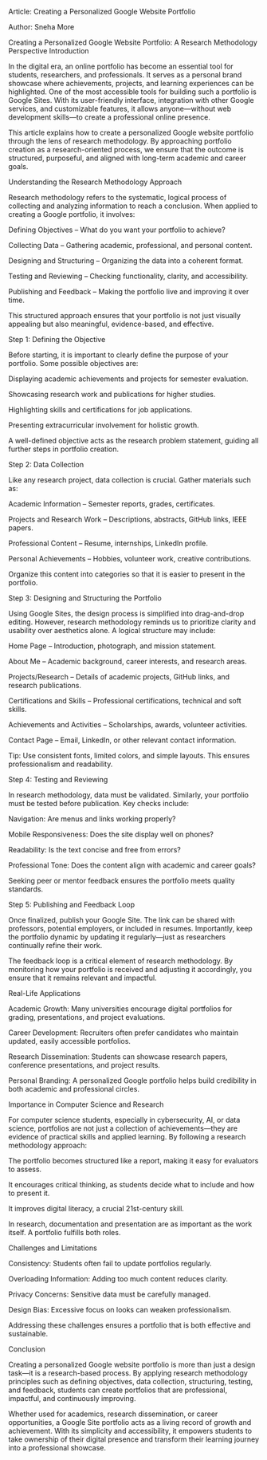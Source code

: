 Article: Creating a Personalized Google Website Portfolio

Author: Sneha More

Creating a Personalized Google Website Portfolio: A Research Methodology Perspective
Introduction

In the digital era, an online portfolio has become an essential tool for students, researchers, and professionals. It serves as a personal brand showcase where achievements, projects, and learning experiences can be highlighted. One of the most accessible tools for building such a portfolio is Google Sites. With its user-friendly interface, integration with other Google services, and customizable features, it allows anyone—without web development skills—to create a professional online presence.

This article explains how to create a personalized Google website portfolio through the lens of research methodology. By approaching portfolio creation as a research-oriented process, we ensure that the outcome is structured, purposeful, and aligned with long-term academic and career goals.

Understanding the Research Methodology Approach

Research methodology refers to the systematic, logical process of collecting and analyzing information to reach a conclusion. When applied to creating a Google portfolio, it involves:

Defining Objectives – What do you want your portfolio to achieve?

Collecting Data – Gathering academic, professional, and personal content.

Designing and Structuring – Organizing the data into a coherent format.

Testing and Reviewing – Checking functionality, clarity, and accessibility.

Publishing and Feedback – Making the portfolio live and improving it over time.

This structured approach ensures that your portfolio is not just visually appealing but also meaningful, evidence-based, and effective.

Step 1: Defining the Objective

Before starting, it is important to clearly define the purpose of your portfolio. Some possible objectives are:

Displaying academic achievements and projects for semester evaluation.

Showcasing research work and publications for higher studies.

Highlighting skills and certifications for job applications.

Presenting extracurricular involvement for holistic growth.

A well-defined objective acts as the research problem statement, guiding all further steps in portfolio creation.

Step 2: Data Collection

Like any research project, data collection is crucial. Gather materials such as:

Academic Information – Semester reports, grades, certificates.

Projects and Research Work – Descriptions, abstracts, GitHub links, IEEE papers.

Professional Content – Resume, internships, LinkedIn profile.

Personal Achievements – Hobbies, volunteer work, creative contributions.

Organize this content into categories so that it is easier to present in the portfolio.

Step 3: Designing and Structuring the Portfolio

Using Google Sites, the design process is simplified into drag-and-drop editing. However, research methodology reminds us to prioritize clarity and usability over aesthetics alone. A logical structure may include:

Home Page – Introduction, photograph, and mission statement.

About Me – Academic background, career interests, and research areas.

Projects/Research – Details of academic projects, GitHub links, and research publications.

Certifications and Skills – Professional certifications, technical and soft skills.

Achievements and Activities – Scholarships, awards, volunteer activities.

Contact Page – Email, LinkedIn, or other relevant contact information.

Tip: Use consistent fonts, limited colors, and simple layouts. This ensures professionalism and readability.

Step 4: Testing and Reviewing

In research methodology, data must be validated. Similarly, your portfolio must be tested before publication. Key checks include:

Navigation: Are menus and links working properly?

Mobile Responsiveness: Does the site display well on phones?

Readability: Is the text concise and free from errors?

Professional Tone: Does the content align with academic and career goals?

Seeking peer or mentor feedback ensures the portfolio meets quality standards.

Step 5: Publishing and Feedback Loop

Once finalized, publish your Google Site. The link can be shared with professors, potential employers, or included in resumes. Importantly, keep the portfolio dynamic by updating it regularly—just as researchers continually refine their work.

The feedback loop is a critical element of research methodology. By monitoring how your portfolio is received and adjusting it accordingly, you ensure that it remains relevant and impactful.

Real-Life Applications

Academic Growth: Many universities encourage digital portfolios for grading, presentations, and project evaluations.

Career Development: Recruiters often prefer candidates who maintain updated, easily accessible portfolios.

Research Dissemination: Students can showcase research papers, conference presentations, and project results.

Personal Branding: A personalized Google portfolio helps build credibility in both academic and professional circles.

Importance in Computer Science and Research

For computer science students, especially in cybersecurity, AI, or data science, portfolios are not just a collection of achievements—they are evidence of practical skills and applied learning. By following a research methodology approach:

The portfolio becomes structured like a report, making it easy for evaluators to assess.

It encourages critical thinking, as students decide what to include and how to present it.

It improves digital literacy, a crucial 21st-century skill.

In research, documentation and presentation are as important as the work itself. A portfolio fulfills both roles.

Challenges and Limitations

Consistency: Students often fail to update portfolios regularly.

Overloading Information: Adding too much content reduces clarity.

Privacy Concerns: Sensitive data must be carefully managed.

Design Bias: Excessive focus on looks can weaken professionalism.

Addressing these challenges ensures a portfolio that is both effective and sustainable.

Conclusion

Creating a personalized Google website portfolio is more than just a design task—it is a research-based process. By applying research methodology principles such as defining objectives, data collection, structuring, testing, and feedback, students can create portfolios that are professional, impactful, and continuously improving.

Whether used for academics, research dissemination, or career opportunities, a Google Site portfolio acts as a living record of growth and achievement. With its simplicity and accessibility, it empowers students to take ownership of their digital presence and transform their learning journey into a professional showcase.
